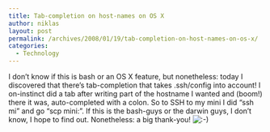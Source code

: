 ```yaml
---
title: Tab-completion on host-names on OS X
author: niklas
layout: post
permalink: /archives/2008/01/19/tab-completion-on-host-names-on-os-x/
categories:
  - Technology
---
```

I don&#8217;t know if this is bash or an OS X feature, but nonetheless: today I discovered that there&#8217;s tab-completion that takes .ssh/config into account! I on-instinct did a tab after writing part of the hostname I wanted and (boom!) there it was, auto-completed with a colon. So to SSH to my mini I did &#8220;ssh mi<tab>&#8221; and go &#8220;scp mini:&#8221;. If this is the bash-guys or the darwin guys, I don&#8217;t know, I hope to find out. Nonetheless: a big thank-you! <img src='http://blog.saers.com/wp-includes/images/smilies/icon_smile.gif' alt=':-)' class='wp-smiley' />